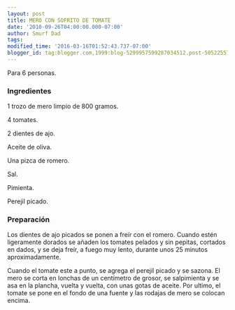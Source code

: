 ```yaml
---
layout: post
title: MERO CON SOFRITO DE TOMATE
date: '2010-09-26T04:00:00.000-07:00'
author: Smurf Dad
tags: 
modified_time: '2016-03-16T01:52:43.737-07:00'
blogger_id: tag:blogger.com,1999:blog-5299957599287034512.post-5052255779616225626
---
```


Para 6 personas.

<h3>Ingredientes</h3>

1 trozo de mero limpio de 800 gramos.

4 tomates.

2 dientes de ajo.

Aceite de oliva.

Una pizca de romero.

Sal.

Pimienta.

Perejil picado.

<h3>Preparación</h3>

Los dientes de ajo picados se ponen a freír con el romero. Cuando estén ligeramente dorados se añaden los tomates pelados y sin pepitas, cortados en dados, y se deja freír, a fuego muy lento, durante unos 25 minutos aproximadamente.

Cuando el tomate este a punto, se agrega el perejil picado y se sazona. El mero se corta en lonchas de un centímetro de grosor, se salpimienta y se asa en la plancha, vuelta y vuelta, con unas gotas de aceite. Por ultimo, el tomate se pone en el fondo de una fuente y las rodajas de mero se colocan encima.

